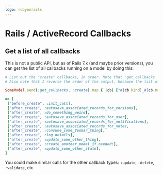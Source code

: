 ```yaml
---
logo: rubyonrails
---
```


# Rails / ActiveRecord Callbacks

## Get a list of all callbacks
This is not a public API, but as of Rails 7.x (and maybe prior versions), you can get the list of all callbacks running on a model by doing this:

```ruby
# List out the "create" callbacks, in order. Note that 'get_callbacks' is a protected method, so we must use `#send` to call it. It takes one argument, which is the type of callback you want to query: `:create`, `:update`, etc.
# Also note that I reverse the order of the output, because the list of callbacks appears to be a stack, where the top of the stack is the last one to be called, and the bottom of the stack are the first to be called.

SomeModel.send(:get_callbacks, :create).map { |cb| ["#{cb.kind}_#{cb.name}", cb.filter] }.reverse

=> [
 ["before_create", :init_call],
 ["after_create", :autosave_associated_records_for_versions],
 ["after_create", :do_something_weird],
 ["after_create", :autosave_associated_records_for_user],
 ["after_create", :autosave_associated_records_for_notifications],
 ["after_create", :autosave_associated_records_for_notes,
 ["after_create", :consume_some_foobar_thing],
 ["after_create", :log_details],
 ["after_create", :update_some_other_thing],
 ["after_create", :create_another_model_if_needed!],
 ["after_create", :update_some_other_state],
]
```

You could make similar calls for the other callback types: `:update`, `:delete`, `:validate`, etc
